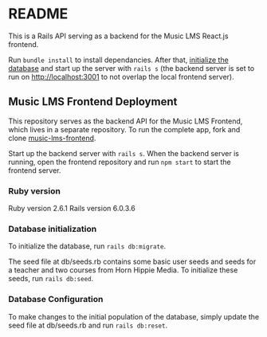 # README

This is a Rails API serving as a backend for the Music LMS React.js frontend.

Run `bundle install` to install dependancies. After that, [initialize the database](Database-initialization) and start up the server with `rails s` (the backend server is set to run on [http://localhost:3001](http://localhost:3001) to not overlap the local frontend server).
## Music LMS Frontend Deployment

This repository serves as the backend API for the Music LMS Frontend, which lives in a separate repository. To run the complete app, fork and clone [music-lms-frontend](https://github.com/ismayton/music-lms-frontend). 

Start up the backend server with `rails s`. When the backend server is running, open the frontend repository and run `npm start` to start the frontend server.

### Ruby version
Ruby version 2.6.1
Rails version 6.0.3.6

### Database initialization
To initialize the database, run `rails db:migrate`. 

The seed file at db/seeds.rb contains some basic user seeds and seeds for a teacher and two courses from Horn Hippie Media. To initialize these seeds, run `rails db:seed`.

### Database Configuration
To make changes to the initial population of the database, simply update the seed file at db/seeds.rb and run `rails db:reset`.